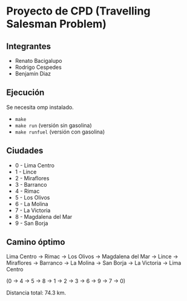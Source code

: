 # Proyecto de CPD (Travelling Salesman Problem)

## Integrantes

- Renato Bacigalupo
- Rodrigo Cespedes
- Benjamin Diaz

## Ejecución

Se necesita omp instalado.

- `make`
- `make run` (versión sin gasolina)
- `make runfuel` (versión con gasolina)

## Ciudades

- 0 - Lima Centro
- 1 - Lince
- 2 - Miraflores
- 3 - Barranco
- 4 - Rimac
- 5 - Los Olivos
- 6 - La Molina
- 7 - La Victoria
- 8 - Magdalena del Mar
- 9 - San Borja

## Camino óptimo

Lima Centro -> Rimac -> Los Olivos -> Magdalena del Mar -> Lince -> Miraflores -> Barranco -> La Molina -> San Borja -> La Victoria -> Lima Centro

(0 -> 4 -> 5 -> 8 -> 1 -> 2 -> 3 -> 6 -> 9 -> 7 -> 0)

Distancia total: 74.3 km.
